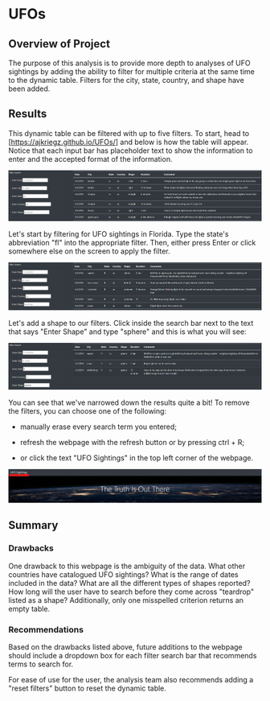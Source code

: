 # UFOs

## Overview of Project

The purpose of this analysis is to provide more depth to analyses of UFO sightings by adding the ability to filter for multiple criteria at the same time to the dynamic table. Filters for the city, state, country, and shape have been added.


## Results

This dynamic table can be filtered with up to five filters. To start, head to [https://ajkriegz.github.io/UFOs/] and below is how the table will appear. Notice that each input bar has placeholder text to show the information to enter and the accepted format of the information.

![alt text](https://github.com/ajkriegz/UFOs/blob/main/resources/unfiltered_table.png "This is the unfiltered table.")

Let's start by filtering for UFO sightings in Florida. Type the state's abbreviation "fl" into the appropriate filter. Then, either press Enter or click somewhere else on the screen to apply the filter.

![alt text](https://github.com/ajkriegz/UFOs/blob/main/resources/florida_filter.png "The table is now filtered for sightings in Florida.")

Let's add a shape to our filters. Click inside the search bar next to the text that says "Enter Shape" and type "sphere" and this is what you will see:

![alt text](https://github.com/ajkriegz/UFOs/blob/main/resources/two_filters.png "There are now two filters applied.")

You can see that we've narrowed down the results quite a bit! To remove the filters, you can choose one of the following:

* manually erase every search term you entered;

* refresh the webpage with the refresh button or by pressing ctrl + R;

* or click the text "UFO Sightings" in the top left corner of the webpage.

![alt text](https://github.com/ajkriegz/UFOs/blob/main/resources/click_this.png "Click here to refresh the page.")


## Summary

### Drawbacks

One drawback to this webpage is the ambiguity of the data. What other countries have catalogued UFO sightings? What is the range of dates included in the data? What are all the different types of shapes reported? How long will the user have to search before they come across "teardrop" listed as a shape? Additionally, only one misspelled criterion returns an empty table.

### Recommendations

Based on the drawbacks listed above, future additions to the webpage should include a dropdown box for each filter search bar that recommends terms to search for.

For ease of use for the user, the analysis team also recommends adding a "reset filters" button to reset the dynamic table.
